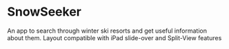 # SnowSeeker
An app to search through winter ski resorts and get useful information about them. Layout compatible with iPad slide-over and Split-View features
